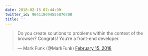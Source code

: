 ```yaml
---
date: 2018-02-15 07:44:00
twitter_id: 964118094556876800
title: ''
---
```


<blockquote class="twitter-tweet"><p lang="en" dir="ltr">Do you create solutions to problems within the context of the browser? Congrats! You’re a front-end developer.</p>&mdash; Mark Funk (@MarkFunk) <a href="https://twitter.com/MarkFunk/status/963983242410975232?ref_src=twsrc%5Etfw">February 15, 2018</a></blockquote>
<script async src="https://platform.twitter.com/widgets.js" charset="utf-8"></script>
